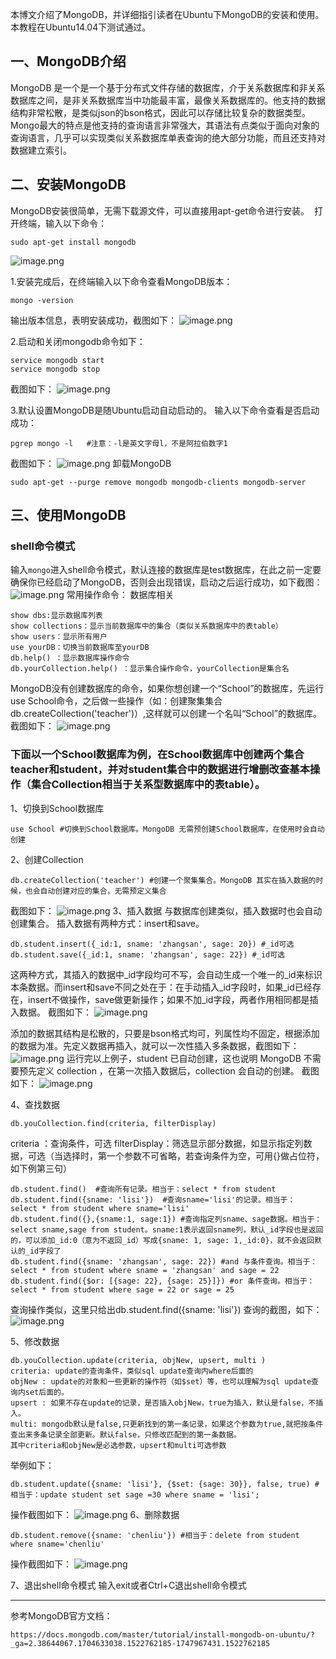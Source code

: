 本博文介绍了MongoDB，并详细指引读者在Ubuntu下MongoDB的安装和使用。本教程在Ubuntu14.04下测试通过。 

## 一、MongoDB介绍

MongoDB 是一个是一个基于分布式文件存储的数据库，介于关系数据库和非关系数据库之间，是非关系数据库当中功能最丰富，最像关系数据库的。他支持的数据结构非常松散，是类似json的bson格式，因此可以存储比较复杂的数据类型。Mongo最大的特点是他支持的查询语言非常强大，其语法有点类似于面向对象的查询语言，几乎可以实现类似关系数据库单表查询的绝大部分功能，而且还支持对数据建立索引。

## 二、安装MongoDB

MongoDB安装很简单，无需下载源文件，可以直接用apt-get命令进行安装。 
打开终端，输入以下命令：

```
sudo apt-get install mongodb
```
![image.png](https://upload-images.jianshu.io/upload_images/9135759-3cb41a51c148257b.png?imageMogr2/auto-orient/strip%7CimageView2/2/w/1240)

1.安装完成后，在终端输入以下命令查看MongoDB版本：
```
mongo -version
```
输出版本信息，表明安装成功，截图如下： 
![image.png](https://upload-images.jianshu.io/upload_images/9135759-8887c3331cd9528f.png?imageMogr2/auto-orient/strip%7CimageView2/2/w/1240)

2.启动和关闭mongodb命令如下：
```
service mongodb start
service mongodb stop
```
截图如下：
 ![image.png](https://upload-images.jianshu.io/upload_images/9135759-39cb7f47b78e2337.png?imageMogr2/auto-orient/strip%7CimageView2/2/w/1240)

3.默认设置MongoDB是随Ubuntu启动自动启动的。 
输入以下命令查看是否启动成功：
```
pgrep mongo -l   #注意：-l是英文字母l，不是阿拉伯数字1
```
截图如下： 
![image.png](https://upload-images.jianshu.io/upload_images/9135759-f7a5306aeaed8158.png?imageMogr2/auto-orient/strip%7CimageView2/2/w/1240)
卸载MongoDB
```
sudo apt-get --purge remove mongodb mongodb-clients mongodb-server
```
## 三、使用MongoDB

### shell命令模式

输入`mongo`进入shell命令模式，默认连接的数据库是test数据库，在此之前一定要确保你已经启动了MongoDB，否则会出现错误，启动之后运行成功，如下截图：
![image.png](https://upload-images.jianshu.io/upload_images/9135759-47a98bbf23b2cfc7.png?imageMogr2/auto-orient/strip%7CimageView2/2/w/1240)
常用操作命令：
数据库相关 
```
show dbs:显示数据库列表 
show collections：显示当前数据库中的集合（类似关系数据库中的表table） 
show users：显示所有用户 
use yourDB：切换当前数据库至yourDB 
db.help() ：显示数据库操作命令 
db.yourCollection.help() ：显示集合操作命令，yourCollection是集合名 
```
MongoDB没有创建数据库的命令，如果你想创建一个“School”的数据库，先运行use School命令，之后做一些操作（如：创建聚集集合db.createCollection('teacher')）,这样就可以创建一个名叫“School”的数据库。
截图如下： 
![image.png](https://upload-images.jianshu.io/upload_images/9135759-378e2b1d94454111.png?imageMogr2/auto-orient/strip%7CimageView2/2/w/1240)

### 下面以一个School数据库为例，在School数据库中创建两个集合teacher和student，并对student集合中的数据进行增删改查基本操作（集合Collection相当于关系型数据库中的表table）。 
1、切换到School数据库
```
use School #切换到School数据库。MongoDB 无需预创建School数据库，在使用时会自动创建
```
2、创建Collection
```
db.createCollection('teacher') #创建一个聚集集合。MongoDB 其实在插入数据的时候，也会自动创建对应的集合，无需预定义集合
```
截图如下： 
![image.png](https://upload-images.jianshu.io/upload_images/9135759-81643b44864ee245.png?imageMogr2/auto-orient/strip%7CimageView2/2/w/1240)
3、插入数据 
与数据库创建类似，插入数据时也会自动创建集合。 
插入数据有两种方式：insert和save。
```
db.student.insert({_id:1, sname: 'zhangsan', sage: 20}) #_id可选
db.student.save({_id:1, sname: 'zhangsan', sage: 22}) #_id可选
```
这两种方式，其插入的数据中_id字段均可不写，会自动生成一个唯一的_id来标识本条数据。而insert和save不同之处在于：在手动插入_id字段时，如果_id已经存在，insert不做操作，save做更新操作；如果不加_id字段，两者作用相同都是插入数据。
截图如下： 
![image.png](https://upload-images.jianshu.io/upload_images/9135759-f266803fccc124ce.png?imageMogr2/auto-orient/strip%7CimageView2/2/w/1240)

添加的数据其结构是松散的，只要是bson格式均可，列属性均不固定，根据添加的数据为准。先定义数据再插入，就可以一次性插入多条数据，截图如下： 
![image.png](https://upload-images.jianshu.io/upload_images/9135759-6a2feadc2cbe01c8.png?imageMogr2/auto-orient/strip%7CimageView2/2/w/1240)
运行完以上例子，student 已自动创建，这也说明 MongoDB 不需要预先定义 collection ，在第一次插入数据后，collection 会自动的创建。
截图如下： 
![image.png](https://upload-images.jianshu.io/upload_images/9135759-d56b0ffb7ecc980a.png?imageMogr2/auto-orient/strip%7CimageView2/2/w/1240)

4、查找数据 
```
db.youCollection.find(criteria, filterDisplay)
 ```
criteria ：查询条件，可选 
filterDisplay：筛选显示部分数据，如显示指定列数据，可选（当选择时，第一个参数不可省略，若查询条件为空，可用{}做占位符，如下例第三句）
```
db.student.find()  #查询所有记录。相当于：select * from student
db.student.find({sname: 'lisi'})  #查询sname='lisi'的记录。相当于： select * from student where sname='lisi'
db.student.find({},{sname:1, sage:1}) #查询指定列sname、sage数据。相当于：select sname,sage from student。sname:1表示返回sname列，默认_id字段也是返回的，可以添加_id:0（意为不返回_id）写成{sname: 1, sage: 1,_id:0}，就不会返回默认的_id字段了
db.student.find({sname: 'zhangsan', sage: 22}) #and 与条件查询。相当于：select * from student where sname = 'zhangsan' and sage = 22
db.student.find({$or: [{sage: 22}, {sage: 25}]}) #or 条件查询。相当于：select * from student where sage = 22 or sage = 25
```
查询操作类似，这里只给出db.student.find({sname: 'lisi'})
查询的截图，如下： 
![image.png](https://upload-images.jianshu.io/upload_images/9135759-75add83f6cda14bd.png?imageMogr2/auto-orient/strip%7CimageView2/2/w/1240)

5、修改数据 
```
db.youCollection.update(criteria, objNew, upsert, multi ) 
criteria: update的查询条件，类似sql update查询内where后面的 
objNew : update的对象和一些更新的操作符（如$set）等，也可以理解为sql update查询内set后面的。 
upsert : 如果不存在update的记录，是否插入objNew，true为插入，默认是false，不插入。 
multi: mongodb默认是false,只更新找到的第一条记录，如果这个参数为true,就把按条件查出来多条记录全部更新。默认false，只修改匹配到的第一条数据。 
其中criteria和objNew是必选参数，upsert和multi可选参数 
```
举例如下：
```
db.student.update({sname: 'lisi'}, {$set: {sage: 30}}, false, true) #相当于：update student set sage =30 where sname = 'lisi';
```
操作截图如下： 
![image.png](https://upload-images.jianshu.io/upload_images/9135759-9a33162889a67bd9.png?imageMogr2/auto-orient/strip%7CimageView2/2/w/1240)
6、删除数据
```
db.student.remove({sname: 'chenliu'}) #相当于：delete from student where sname='chenliu'
```
操作截图如下： 
![image.png](https://upload-images.jianshu.io/upload_images/9135759-bb17d02c7a2f0f8c.png?imageMogr2/auto-orient/strip%7CimageView2/2/w/1240)

7、退出shell命令模式 
输入exit或者Ctrl+C退出shell命令模式
***
参考MongoDB官方文档：
```
https://docs.mongodb.com/master/tutorial/install-mongodb-on-ubuntu/?_ga=2.38644067.1704633038.1522762185-1747967431.1522762185
```
